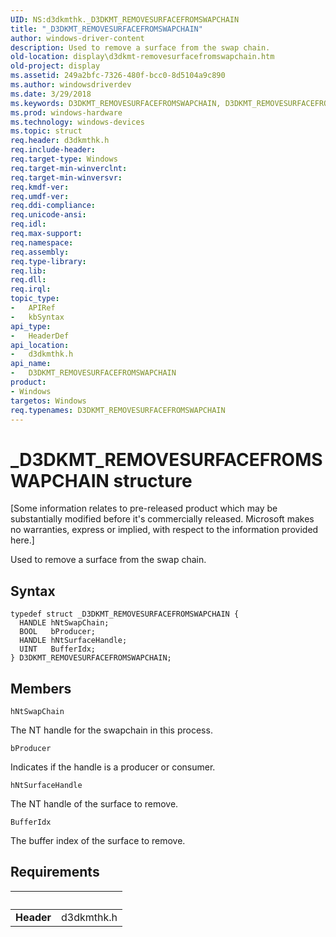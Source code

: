 ```yaml
---
UID: NS:d3dkmthk._D3DKMT_REMOVESURFACEFROMSWAPCHAIN
title: "_D3DKMT_REMOVESURFACEFROMSWAPCHAIN"
author: windows-driver-content
description: Used to remove a surface from the swap chain.
old-location: display\d3dkmt-removesurfacefromswapchain.htm
old-project: display
ms.assetid: 249a2bfc-7326-480f-bcc0-8d5104a9c890
ms.author: windowsdriverdev
ms.date: 3/29/2018
ms.keywords: D3DKMT_REMOVESURFACEFROMSWAPCHAIN, D3DKMT_REMOVESURFACEFROMSWAPCHAIN structure [Display Devices], _D3DKMT_REMOVESURFACEFROMSWAPCHAIN, d3dkmthk/D3DKMT_REMOVESURFACEFROMSWAPCHAIN, display.d3dkmt-removesurfacefromswapchain
ms.prod: windows-hardware
ms.technology: windows-devices
ms.topic: struct
req.header: d3dkmthk.h
req.include-header: 
req.target-type: Windows
req.target-min-winverclnt: 
req.target-min-winversvr: 
req.kmdf-ver: 
req.umdf-ver: 
req.ddi-compliance: 
req.unicode-ansi: 
req.idl: 
req.max-support: 
req.namespace: 
req.assembly: 
req.type-library: 
req.lib: 
req.dll: 
req.irql: 
topic_type:
-	APIRef
-	kbSyntax
api_type:
-	HeaderDef
api_location:
-	d3dkmthk.h
api_name:
-	D3DKMT_REMOVESURFACEFROMSWAPCHAIN
product:
- Windows
targetos: Windows
req.typenames: D3DKMT_REMOVESURFACEFROMSWAPCHAIN
---
```


# _D3DKMT_REMOVESURFACEFROMSWAPCHAIN structure
<p class="CCE_Message">[Some information relates to pre-released product which may be substantially modified before it's commercially released. Microsoft makes no warranties, express or implied, with respect to the information provided here.]

Used to remove a surface from the swap chain.

## Syntax
```
typedef struct _D3DKMT_REMOVESURFACEFROMSWAPCHAIN {
  HANDLE hNtSwapChain;
  BOOL   bProducer;
  HANDLE hNtSurfaceHandle;
  UINT   BufferIdx;
} D3DKMT_REMOVESURFACEFROMSWAPCHAIN;
```

## Members


`hNtSwapChain`

The NT handle for the swapchain in this process.

`bProducer`

Indicates if the handle is a producer or consumer.

`hNtSurfaceHandle`

The NT handle of the surface to remove.

`BufferIdx`

The buffer index of the surface to remove.


## Requirements
| &nbsp; | &nbsp; |
| ---- |:---- |
| **Header** | d3dkmthk.h |